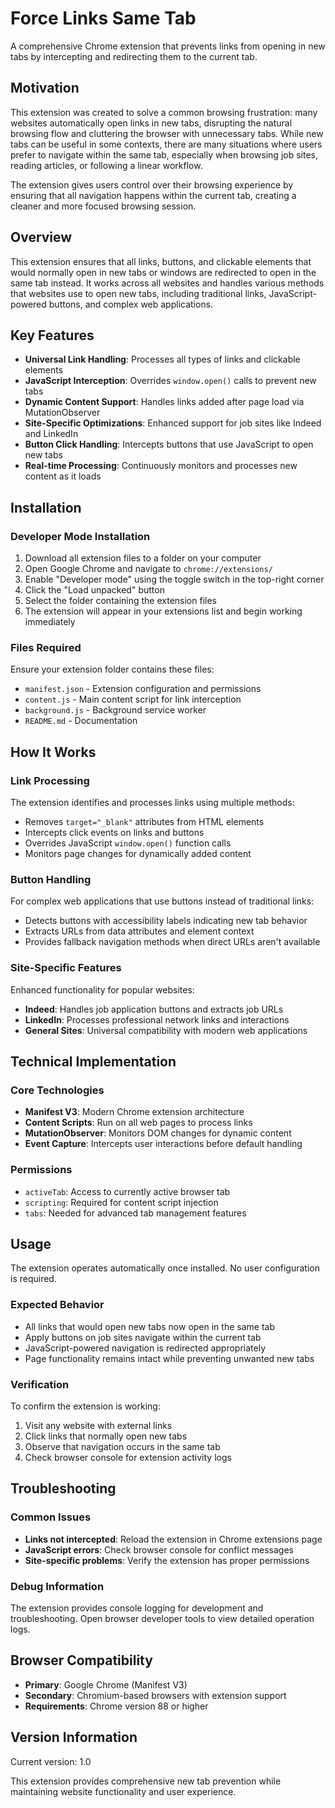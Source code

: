 # Force Links Same Tab

A comprehensive Chrome extension that prevents links from opening in new tabs by intercepting and redirecting them to the current tab.

## Motivation

This extension was created to solve a common browsing frustration: many websites automatically open links in new tabs, disrupting the natural browsing flow and cluttering the browser with unnecessary tabs. While new tabs can be useful in some contexts, there are many situations where users prefer to navigate within the same tab, especially when browsing job sites, reading articles, or following a linear workflow.

The extension gives users control over their browsing experience by ensuring that all navigation happens within the current tab, creating a cleaner and more focused browsing session.

## Overview

This extension ensures that all links, buttons, and clickable elements that would normally open in new tabs or windows are redirected to open in the same tab instead. It works across all websites and handles various methods that websites use to open new tabs, including traditional links, JavaScript-powered buttons, and complex web applications.

## Key Features

- **Universal Link Handling**: Processes all types of links and clickable elements
- **JavaScript Interception**: Overrides `window.open()` calls to prevent new tabs
- **Dynamic Content Support**: Handles links added after page load via MutationObserver
- **Site-Specific Optimizations**: Enhanced support for job sites like Indeed and LinkedIn
- **Button Click Handling**: Intercepts buttons that use JavaScript to open new tabs
- **Real-time Processing**: Continuously monitors and processes new content as it loads

## Installation

### Developer Mode Installation

1. Download all extension files to a folder on your computer
2. Open Google Chrome and navigate to `chrome://extensions/`
3. Enable "Developer mode" using the toggle switch in the top-right corner
4. Click the "Load unpacked" button
5. Select the folder containing the extension files
6. The extension will appear in your extensions list and begin working immediately

### Files Required

Ensure your extension folder contains these files:
- `manifest.json` - Extension configuration and permissions
- `content.js` - Main content script for link interception
- `background.js` - Background service worker
- `README.md` - Documentation

## How It Works

### Link Processing
The extension identifies and processes links using multiple methods:
- Removes `target="_blank"` attributes from HTML elements
- Intercepts click events on links and buttons
- Overrides JavaScript `window.open()` function calls
- Monitors page changes for dynamically added content

### Button Handling
For complex web applications that use buttons instead of traditional links:
- Detects buttons with accessibility labels indicating new tab behavior
- Extracts URLs from data attributes and element context
- Provides fallback navigation methods when direct URLs aren't available

### Site-Specific Features
Enhanced functionality for popular websites:
- **Indeed**: Handles job application buttons and extracts job URLs
- **LinkedIn**: Processes professional network links and interactions
- **General Sites**: Universal compatibility with modern web applications

## Technical Implementation

### Core Technologies
- **Manifest V3**: Modern Chrome extension architecture
- **Content Scripts**: Run on all web pages to process links
- **MutationObserver**: Monitors DOM changes for dynamic content
- **Event Capture**: Intercepts user interactions before default handling

### Permissions
- `activeTab`: Access to currently active browser tab
- `scripting`: Required for content script injection
- `tabs`: Needed for advanced tab management features

## Usage

The extension operates automatically once installed. No user configuration is required.

### Expected Behavior
- All links that would open new tabs now open in the same tab
- Apply buttons on job sites navigate within the current tab
- JavaScript-powered navigation is redirected appropriately
- Page functionality remains intact while preventing unwanted new tabs

### Verification
To confirm the extension is working:
1. Visit any website with external links
2. Click links that normally open new tabs
3. Observe that navigation occurs in the same tab
4. Check browser console for extension activity logs

## Troubleshooting

### Common Issues
- **Links not intercepted**: Reload the extension in Chrome extensions page
- **JavaScript errors**: Check browser console for conflict messages
- **Site-specific problems**: Verify the extension has proper permissions

### Debug Information
The extension provides console logging for development and troubleshooting. Open browser developer tools to view detailed operation logs.

## Browser Compatibility

- **Primary**: Google Chrome (Manifest V3)
- **Secondary**: Chromium-based browsers with extension support
- **Requirements**: Chrome version 88 or higher

## Version Information

Current version: 1.0

This extension provides comprehensive new tab prevention while maintaining website functionality and user experience.

